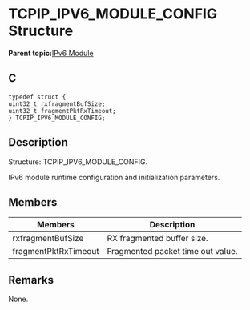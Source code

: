 # TCPIP\_IPV6\_MODULE\_CONFIG Structure

**Parent topic:**[IPv6 Module](GUID-F2484EF9-7914-43EE-A5B7-4FFDC27C8135.md)

## C

```
typedef struct {
uint32_t rxfragmentBufSize;
uint32_t fragmentPktRxTimeout;
} TCPIP_IPV6_MODULE_CONFIG;
```

## Description

Structure: TCPIP\_IPV6\_MODULE\_CONFIG.

IPv6 module runtime configuration and initialization parameters.

## Members

|Members|Description|
|-------|-----------|
|rxfragmentBufSize|RX fragmented buffer size.|
|fragmentPktRxTimeout|Fragmented packet time out value.|

## Remarks

None.

